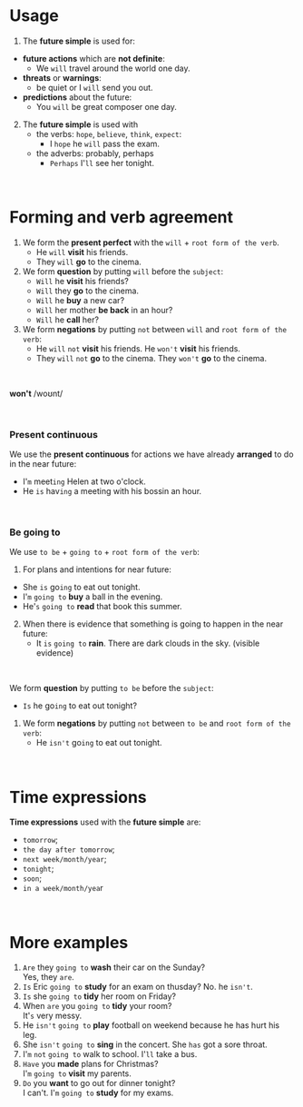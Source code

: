 # Usage
1. The **future simple** is used for:
- **future actions** which are **not definite**:
  - We `will` travel around the world one day.
- **threats** or **warnings**:
  - be quiet or I `will` send you out.
- **predictions** about the future:
  - You `will` be great composer one day.
2. The **future simple** is used with
   - the verbs: `hope`, `believe`, `think`, `expect`:
     - I `hope` he `will` pass the exam.
   - the adverbs: probably, perhaps
     - `Perhaps` I'`ll` see her tonight.

<br>

# Forming and verb agreement
1. We form the **present perfect** with the `will` + `root form of the verb`.
   - He `will` **visit** his friends.
   - They `will` **go** to the cinema.
2. We form **question** by putting `will` before the `subject`:
   - `Will` he **visit** his friends?
   - `Will` they **go** to the cinema.
   - `Will` he **buy** a new car?
   - `Will` her mother **be back** in an hour?
   - `Will` he **call** her?
3. We form **negations** by putting `not` between `will` and `root form of the verb`:
   - He `will` `not` **visit** his friends. He `won't` **visit** his friends.
   - They `will` `not` **go** to the cinema. They `won't` **go** to the cinema.

<br>

**won't** /woʊnt/

<br>

### Present continuous
We use the **present continuous** for actions we have already **arranged** to do in the near future:
  - I'`m` meet`ing` Helen at two o'clock.
  - He `is` hav`ing` a meeting with his bossin an hour.

<br>

### Be going to
We use `to be` + `going to` + `root form of the verb`:
1. For plans and intentions for near future:
  - She `is` go`ing` to eat out tonight.
  - I'`m` `going to` **buy** a ball in the evening.
  - He'`s` `going to` **read** that book this summer.
2. When there is evidence that something is going to happen in the near future:
   - It `is` `going to` **rain**. There are dark clouds in the sky. (visible evidence)

<br>

We form **question** by putting `to be` before the `subject`:
   - `Is` he go`ing` to eat out tonight?
1. We form **negations** by putting `not` between `to be` and `root form of the verb`:
   - He `isn't` go`ing` to eat out tonight.

<br>

# Time expressions
**Time expressions** used with the **future simple** are:
- `tomorrow`;
- `the day after tomorrow`;
- `next week/month/year`;
- `tonight`;
- `soon`;
- `in a week/month/yea`r

<br>

# More examples
1. `Are` they `going to` **wash** their car on the Sunday?<br>Yes, they `are`.
2. `Is` Eric `going to` **study** for an exam on thusday? No. he `isn't`.
3. `Is` she `going to` **tidy** her room on Friday?
4. When `are` you `going to` **tidy** your room?<br>It'`s` very messy.
5. He `isn't` `going to` **play** football on weekend because he has hurt his leg.
6. She `isn't` `going to` **sing** in the concert. She `has` got a sore throat.
7. I'`m` `not` `going to` walk to school. I'`ll` take a bus.
8. `Have` you **made** plans for Christmas?<br>I'`m` `going to` **visit** my parents.
9. `Do` you **want** to go out for dinner tonight?<br>I can't. I'`m` `going to` **study** for my exams.